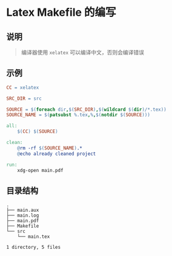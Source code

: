 # Latex Makefile 的编写

## 说明

> 编译器使用 `xelatex` 可以编译中文，否则会编译错误

## 示例

```makefile
CC = xelatex

SRC_DIR = src

SOURCE = $(foreach dir,$(SRC_DIR),$(wildcard $(dir)/*.tex))
SOURCE_NAME = $(patsubst %.tex,%,$(notdir $(SOURCE)))

all:
	$(CC) $(SOURCE)

clean:
	@rm -rf $(SOURCE_NAME).*
	@echo already cleaned project

run:
	xdg-open main.pdf
```

## 目录结构

```log
.
├── main.aux
├── main.log
├── main.pdf
├── Makefile
└── src
    └── main.tex

1 directory, 5 files
```
